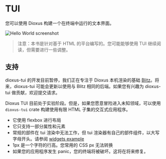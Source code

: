 # TUI

您可以使用 Dioxus 构建一个在终端中运行的文本界面。

![Hello World screenshot](https://github.com/DioxusLabs/rink/raw/master/examples/example.png)

> 注意：本书是针对基于 HTML 的平台编写的。您可能能够使用 TUI 继续阅读，但需要进行一些调整。

## 支持

dioxus-tui 的开发目前暂停，我们正在专注于 Dioxus 本机渲染的基础 [Blitz](https://github.com/DioxusLabs/blitz)。将来，dioxus-tui 可能会更新以使用与 Blitz 相同的后端。如果您有兴趣为 dioxus-tui 做贡献，欢迎提交请求。

Dioxus TUI 目前处于实验阶段。但是，如果您愿意冒险进入未知领域，可以使用 `dioxus-tui` crate  构建使用有限 HTML 子集的交互式应用程序。

- 它使用 flexbox 进行布局
- 它只支持一部分属性和元素
- 常规的部件在 tui 渲染中无法工作，但 tui 渲染器有自己的部件组件，以大写字母开头。请参阅 [widgets example](https://github.com/DioxusLabs/blitz/blob/master/packages/dioxus-tui/examples/widgets.rs)
- 1px 是一个字符的行高。您常用的 CSS px 无法转换
- 如果您的应用程序发生 panic，您的终端将被破坏。这将在将来修复。